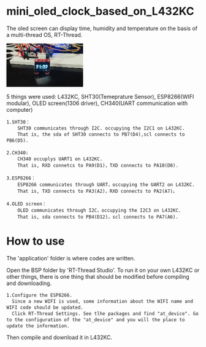 # mini_oled_clock_based_on_L432KC
The oled screen can display time, humidity and temperature on the basis of a multi-thread OS, RT-Thread.

![image](https://github.com/Charlie839242/mini_oled_clock_based_on_L432KC/blob/main/video/mini_oled_clock.gif)

  5 things were used: L432KC, SHT30(Temeprature Sensor), ESP8266(WIFI modular), OLED screen(1306 driver), CH340(UART communication with computer)
  
	1.SHT30：
		SHT30 communicates through I2C. occupying the I2C1 on L432KC.
		That is, the sda of SHT30 connects to PB7(D4),scl connects to PB6(D5).
		
	2.CH340:
		CH340 occuplys UART1 on L432KC.
		That is, RXD connetcs to PA9(D1)，TXD connects to PA10(D0).
		
	3.ESP8266：
		ESP8266 communicates through UART，occupying the UART2 on L432KC.
		That is, TXD connects to PA3(A2)，RXD connects to PA2(A7)。
		
	4.OLED screen：
		OLED communicates through I2C，occupying the I2C3 on L432KC.
		That is, sda connects to PB4(D12)，scl connects to PA7(A6).
    
# How to use
  The 'application' folder is where codes are written.
  
  Open the BSP folder by 'RT-Thread Studio'. To run it on your own L432KC or other things, there is one thing that should be modified before compiling and downloading.
  
    1.Configure the ESP8266.
      Since a new WIFI is used, some information about the WIFI name and WIFI code should be updated.
      Click RT-Thread Settings. See tlhe packages and find "at_device". Go to the configuration of the "at_device" and you will the place to update the information.
      
  Then compile and download it in L432KC.
  
